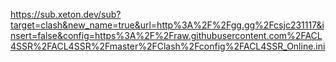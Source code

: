https://sub.xeton.dev/sub?target=clash&new_name=true&url=http%3A%2F%2Fgg.gg%2Fcsjc231117&insert=false&config=https%3A%2F%2Fraw.githubusercontent.com%2FACL4SSR%2FACL4SSR%2Fmaster%2FClash%2Fconfig%2FACL4SSR_Online.ini

